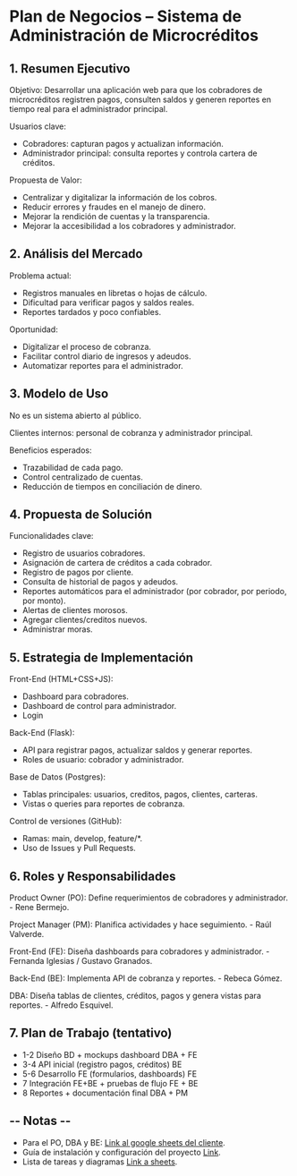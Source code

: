 
# Plan de Negocios – Sistema de Administración de Microcréditos
## 1. Resumen Ejecutivo

Objetivo: Desarrollar una aplicación web para que los cobradores de microcréditos registren pagos, consulten saldos y generen reportes en tiempo real para el administrador principal.

Usuarios clave:
- Cobradores: capturan pagos y actualizan información.
- Administrador principal: consulta reportes y controla cartera de créditos.

Propuesta de Valor:
- Centralizar y digitalizar la información de los cobros.
- Reducir errores y fraudes en el manejo de dinero.
- Mejorar la rendición de cuentas y la transparencia.
- Mejorar la accesibilidad a los cobradores y administrador.

## 2. Análisis del Mercado

Problema actual:
 - Registros manuales en libretas o hojas de cálculo.
 - Dificultad para verificar pagos y saldos reales.
 - Reportes tardados y poco confiables.

Oportunidad:
- Digitalizar el proceso de cobranza.
- Facilitar control diario de ingresos y adeudos.
- Automatizar reportes para el administrador.

## 3. Modelo de Uso

No es un sistema abierto al público.

Clientes internos: personal de cobranza y administrador principal.

Beneficios esperados:

- Trazabilidad de cada pago.
- Control centralizado de cuentas.
- Reducción de tiempos en conciliación de dinero.

## 4. Propuesta de Solución

Funcionalidades clave:
- Registro de usuarios cobradores.
- Asignación de cartera de créditos a cada cobrador.
- Registro de pagos por cliente.
- Consulta de historial de pagos y adeudos.
- Reportes automáticos para el administrador (por cobrador, por periodo, por monto).
- Alertas de clientes morosos.
- Agregar clientes/creditos nuevos.
- Administrar moras.

## 5. Estrategia de Implementación

Front-End (HTML+CSS+JS):
- Dashboard para cobradores.
- Dashboard de control para administrador.
- Login

Back-End (Flask):

- API para registrar pagos, actualizar saldos y generar reportes.
- Roles de usuario: cobrador y administrador.

Base de Datos (Postgres):
- Tablas principales: usuarios, creditos, pagos, clientes, carteras.
- Vistas o queries para reportes de cobranza.

Control de versiones (GitHub):
- Ramas: main, develop, feature/*.
- Uso de Issues y Pull Requests.

## 6. Roles y Responsabilidades

Product Owner (PO): Define requerimientos de cobradores y administrador. - Rene Bermejo.

Project Manager (PM): Planifica actividades y hace seguimiento. - Raúl Valverde.

Front-End (FE): Diseña dashboards para cobradores y administrador. - Fernanda Iglesias / Gustavo Granados.

Back-End (BE): Implementa API de cobranza y reportes. - Rebeca Gómez.

DBA: Diseña tablas de clientes, créditos, pagos y genera vistas para reportes. - Alfredo Esquivel. 

## 7. Plan de Trabajo (tentativo)
- 1-2	  Diseño BD + mockups dashboard	  DBA + FE
- 3-4	  API inicial (registro pagos, créditos)	  BE
- 5-6	  Desarrollo FE (formularios, dashboards)	  FE
- 7	  Integración FE+BE + pruebas de flujo	  FE + BE
- 8	  Reportes + documentación final	  DBA + PM

## -- Notas --
- Para el PO, DBA y BE: [Link al google sheets del cliente](https://docs.google.com/spreadsheets/d/1zv5CVmtzXvHYGdaY3UP40fK2whJVYFIGNw84OHz_w0c/edit?usp=sharing).
- Guía de instalación y configuración del proyecto [Link](https://github.com/raulhongo3132/administracion-de-microcreditos/blob/main/primeros_pasos.md).
- Lista de tareas y diagramas [Link a sheets](https://docs.google.com/spreadsheets/d/1otMOkEbiK9ZjKtjpQzz7Nzl1j3uJB0RvwW3Z7_zzNr4/edit?usp=sharing).

